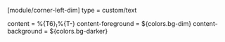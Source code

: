 [module/corner-left-dim]
type = custom/text


content = %{T6}%{T-}
content-foreground = ${colors.bg-dim}
content-background = ${colors.bg-darker}
